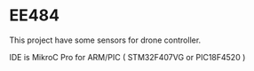 # EE484

This project have some sensors for drone controller. 

IDE is MikroC Pro for ARM/PIC ( STM32F407VG or PIC18F4520 )  
